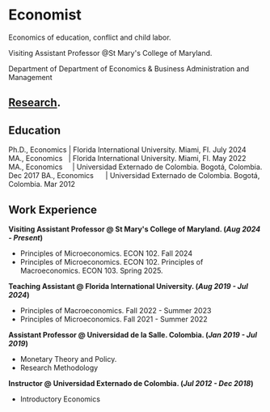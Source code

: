 # Economist

Economics of education, conflict and child labor.

Visiting Assistant Professor @St Mary's College of Maryland.

Department of Department of Economics & Business Administration and Management

## [Research](./another-page.html).


## Education

Ph.D., Economics | Florida International University. Miami, Fl. July 2024
MA., Economics &nbsp;&nbsp;| Florida International University. Miami, Fl. May 2022
MA., Economics &nbsp;&nbsp;&nbsp;&nbsp;| Universidad Externado de Colombia. Bogotá, Colombia. Dec 2017
BA., Economics &nbsp;&nbsp;&nbsp;&nbsp;&nbsp;| Universidad Externado de Colombia. Bogotá, Colombia. Mar 2012


## Work Experience
**Visiting Assistant Professor @ St Mary's College of Maryland. (_Aug 2024 - Present_)**
- Principles of Microeconomics. ECON 102. Fall 2024
- Principles of Microeconomics. ECON 102. Principles of Macroeconomics. ECON 103. Spring 2025.


**Teaching Assistant @ Florida International University. (_Aug 2019 - Jul 2024_)**
- Principles of Macroeconomics. Fall 2022 - Summer 2023
- Principles of Microeconomics. Fall 2021 - Summer 2022

**Assistant Professor @ Universidad de la Salle. Colombia. (_Jan 2019 - Jul 2019_)**
- Monetary Theory and Policy.
- Research Methodology

**Instructor @ Universidad Externado de Colombia. (_Jul 2012 - Dec 2018_)**
- Introductory Economics

